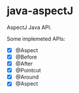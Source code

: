 java-aspectJ
==========================

AspectJ Java API.

Some implemeted APIs: 

- [x] @Aspect
- [x] @Before
- [x] @After
- [x] @Pointcut
- [x] @Around
- [x] @Aspect
